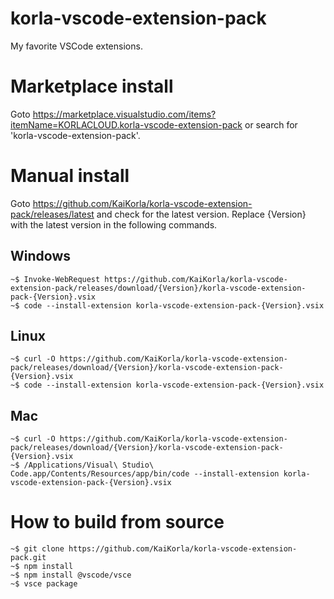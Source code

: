 # korla-vscode-extension-pack

My favorite VSCode extensions.

# Marketplace install
Goto https://marketplace.visualstudio.com/items?itemName=KORLACLOUD.korla-vscode-extension-pack or search for 'korla-vscode-extension-pack'.

# Manual install
Goto https://github.com/KaiKorla/korla-vscode-extension-pack/releases/latest and check for the latest version.
Replace {Version} with the latest version in the following commands.

## Windows
```console
~$ Invoke-WebRequest https://github.com/KaiKorla/korla-vscode-extension-pack/releases/download/{Version}/korla-vscode-extension-pack-{Version}.vsix
~$ code --install-extension korla-vscode-extension-pack-{Version}.vsix
 ```

## Linux
```console
~$ curl -O https://github.com/KaiKorla/korla-vscode-extension-pack/releases/download/{Version}/korla-vscode-extension-pack-{Version}.vsix
~$ code --install-extension korla-vscode-extension-pack-{Version}.vsix
 ```

## Mac
```console
~$ curl -O https://github.com/KaiKorla/korla-vscode-extension-pack/releases/download/{Version}/korla-vscode-extension-pack-{Version}.vsix 
~$ /Applications/Visual\ Studio\ Code.app/Contents/Resources/app/bin/code --install-extension korla-vscode-extension-pack-{Version}.vsix
 ```

# How to build from source
```console
~$ git clone https://github.com/KaiKorla/korla-vscode-extension-pack.git
~$ npm install
~$ npm install @vscode/vsce
~$ vsce package
 ```